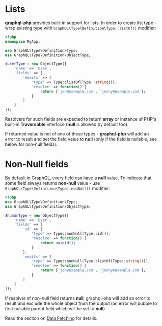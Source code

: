 # Lists

**graphql-php** provides built-in support for lists. In order to create list type - wrap
existing type with `GraphQL\Type\Definition\Type::listOf()` modifier:

```php
<?php
namespace MyApp;

use GraphQL\Type\Definition\Type;
use GraphQL\Type\Definition\ObjectType;

$userType = new ObjectType([
    'name' => 'User',
    'fields' => [
        'emails' => [
            'type' => Type::listOf(Type::string()),
            'resolve' => function() {
                return ['jon@example.com', 'jonny@example.com'];
            }
        ]
    ]
]);
```

Resolvers for such fields are expected to return **array** or instance of PHP's built-in **Traversable**
interface (**null** is allowed by default too).

If returned value is not of one of these types - **graphql-php** will add an error to result
and set the field value to **null** (only if the field is nullable, see below for non-null fields).

# Non-Null fields

By default in GraphQL, every field can have a **null** value. To indicate that some field always
returns **non-null** value - use `GraphQL\Type\Definition\Type::nonNull()` modifier:

```php
<?php
use GraphQL\Type\Definition\Type;
use GraphQL\Type\Definition\ObjectType;

$humanType = new ObjectType([
    'name' => 'User',
    'fields' => [
        'id' => [
            'type' => Type::nonNull(Type::id()),
            'resolve' => function() {
                return uniqid();
            }
        ],
        'emails' => [
            'type' => Type::nonNull(Type::listOf(Type::string())),
            'resolve' => function() {
                return ['jon@example.com', 'jonny@example.com'];
            }
        ]
    ]
]);
```

If resolver of non-null field returns **null**, graphql-php will add an error to
result and exclude the whole object from the output (an error will bubble to first
nullable parent field which will be set to **null**).

Read the section on [Data Fetching](../data-fetching.md) for details.
